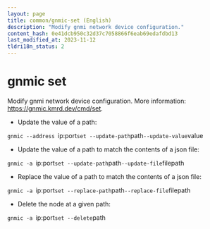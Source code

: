 ```yaml
---
layout: page
title: common/gnmic-set (English)
description: "Modify gnmi network device configuration."
content_hash: 0e41dcb950c32d37c7058866f6eab69edafdbd13
last_modified_at: 2023-11-12
tldri18n_status: 2
---
```

# gnmic set

Modify gnmi network device configuration.
More information: <https://gnmic.kmrd.dev/cmd/set>.

- Update the value of a path:

`gnmic --address `<span class="tldr-var badge badge-pill bg-dark-lm bg-white-dm text-white-lm text-dark-dm font-weight-bold">ip:port</span>` set --update-path `<span class="tldr-var badge badge-pill bg-dark-lm bg-white-dm text-white-lm text-dark-dm font-weight-bold">path</span>` --update-value `<span class="tldr-var badge badge-pill bg-dark-lm bg-white-dm text-white-lm text-dark-dm font-weight-bold">value</span>

- Update the value of a path to match the contents of a json file:

`gnmic -a `<span class="tldr-var badge badge-pill bg-dark-lm bg-white-dm text-white-lm text-dark-dm font-weight-bold">ip:port</span>` set --update-path `<span class="tldr-var badge badge-pill bg-dark-lm bg-white-dm text-white-lm text-dark-dm font-weight-bold">path</span>` --update-file `<span class="tldr-var badge badge-pill bg-dark-lm bg-white-dm text-white-lm text-dark-dm font-weight-bold">filepath</span>

- Replace the value of a path to match the contents of a json file:

`gnmic -a `<span class="tldr-var badge badge-pill bg-dark-lm bg-white-dm text-white-lm text-dark-dm font-weight-bold">ip:port</span>` set --replace-path `<span class="tldr-var badge badge-pill bg-dark-lm bg-white-dm text-white-lm text-dark-dm font-weight-bold">path</span>` --replace-file `<span class="tldr-var badge badge-pill bg-dark-lm bg-white-dm text-white-lm text-dark-dm font-weight-bold">filepath</span>

- Delete the node at a given path:

`gnmic -a `<span class="tldr-var badge badge-pill bg-dark-lm bg-white-dm text-white-lm text-dark-dm font-weight-bold">ip:port</span>` set --delete `<span class="tldr-var badge badge-pill bg-dark-lm bg-white-dm text-white-lm text-dark-dm font-weight-bold">path</span>
